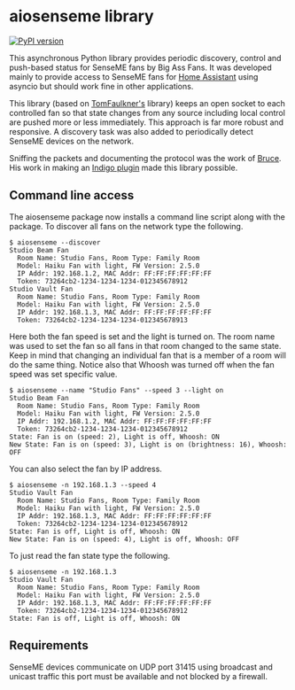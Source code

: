 # aiosenseme library

[![PyPI version](https://badge.fury.io/py/aiosenseme.svg)](https://badge.fury.io/py/aiosenseme)

This asynchronous Python library provides periodic discovery, control and push-based status for SenseME fans by Big Ass Fans. It was developed mainly to provide access to SenseME fans for [Home Assistant](https://www.home-assistant.io/) using asyncio but should work fine in other applications.

This library (based on [TomFaulkner's](https://github.com/TomFaulkner/SenseMe) library) keeps an open socket to each controlled fan so that state changes from any source including local control are pushed more or less immediately. This approach is far more robust and responsive. A discovery task was also added to periodically detect SenseME devices on the network.

Sniffing the packets and documenting the protocol was the work of [Bruce](http://bruce.pennypacker.org/tag/senseme-plugin/). His work in making an [Indigo plugin](https://github.com/bpennypacker/SenseME-Indigo-Plugin) made this library possible.

## Command line access

The aiosenseme package now installs a command line script along with the package. To discover all fans on the network type the following.

```console
$ aiosenseme --discover
Studio Beam Fan
  Room Name: Studio Fans, Room Type: Family Room
  Model: Haiku Fan with light, FW Version: 2.5.0
  IP Addr: 192.168.1.2, MAC Addr: FF:FF:FF:FF:FF:FF
  Token: 73264cb2-1234-1234-1234-012345678912
Studio Vault Fan
  Room Name: Studio Fans, Room Type: Family Room
  Model: Haiku Fan with light, FW Version: 2.5.0
  IP Addr: 192.168.1.3, MAC Addr: FF:FF:FF:FF:FF:FF
  Token: 73264cb2-1234-1234-1234-012345678913
```

Here both the fan speed is set and the light is turned on. The room name was used to set the fan so all fans in that room changed to the same state. Keep in mind that changing an individual fan that is a member of a room will do the same thing. Notice also that Whoosh was turned off when the fan speed was set specific value.

```console
$ aiosenseme --name "Studio Fans" --speed 3 --light on
Studio Beam Fan
  Room Name: Studio Fans, Room Type: Family Room
  Model: Haiku Fan with light, FW Version: 2.5.0
  IP Addr: 192.168.1.2, MAC Addr: FF:FF:FF:FF:FF:FF
  Token: 73264cb2-1234-1234-1234-012345678912
State: Fan is on (speed: 2), Light is off, Whoosh: ON
New State: Fan is on (speed: 3), Light is on (brightness: 16), Whoosh: OFF
```

You can also select the fan by IP address.

```console
$ aiosenseme -n 192.168.1.3 --speed 4
Studio Vault Fan
  Room Name: Studio Fans, Room Type: Family Room
  Model: Haiku Fan with light, FW Version: 2.5.0
  IP Addr: 192.168.1.3, MAC Addr: FF:FF:FF:FF:FF:FF
  Token: 73264cb2-1234-1234-1234-012345678912
State: Fan is off, Light is off, Whoosh: ON
New State: Fan is on (speed: 4), Light is off, Whoosh: OFF
```

To just read the fan state type the following.

```console
$ aiosenseme -n 192.168.1.3
Studio Vault Fan
  Room Name: Studio Fans, Room Type: Family Room
  Model: Haiku Fan with light, FW Version: 2.5.0
  IP Addr: 192.168.1.3, MAC Addr: FF:FF:FF:FF:FF:FF
  Token: 73264cb2-1234-1234-1234-012345678912
State: Fan is off, Light is off, Whoosh: ON
```

## Requirements

SenseME devices communicate on UDP port 31415 using broadcast and unicast traffic this port must be available and not blocked by a firewall.
